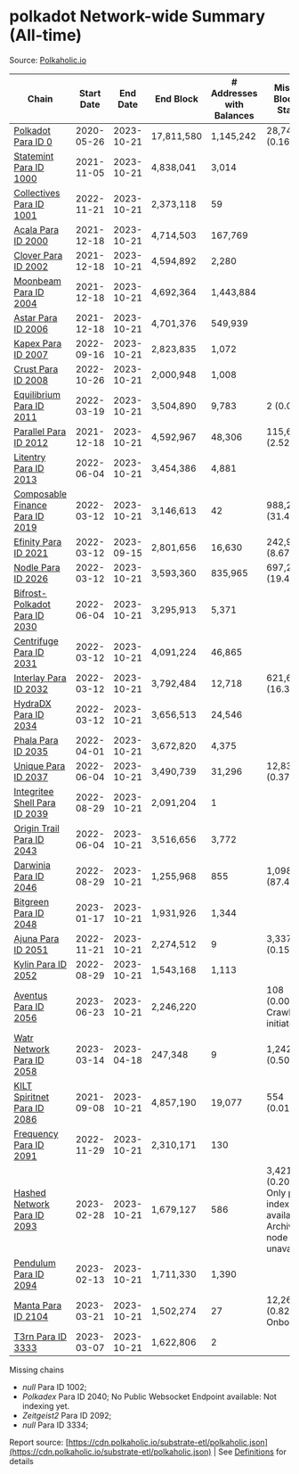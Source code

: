# polkadot Network-wide Summary (All-time)

Source: [Polkaholic.io](https://polkaholic.io)


| Chain            | Start Date | End Date | End Block | # Addresses with Balances | Missing Blocks / Status |
| ---------------- | ---------- | ---------| --------- | ------------------------- | ----------------------- |
| [Polkadot Para ID 0](/polkadot/0-polkadot) | 2020-05-26 | 2023-10-21 | 17,811,580 |  1,145,242 | 28,747 (0.16%)  |
| [Statemint Para ID 1000](/polkadot/1000-statemint) | 2021-11-05 | 2023-10-21 | 4,838,041 |  3,014 |    |
| [Collectives Para ID 1001](/polkadot/1001-collectives) | 2022-11-21 | 2023-10-21 | 2,373,118 |  59 |    |
| [Acala Para ID 2000](/polkadot/2000-acala) | 2021-12-18 | 2023-10-21 | 4,714,503 |  167,769 |    |
| [Clover Para ID 2002](/polkadot/2002-clover) | 2021-12-18 | 2023-10-21 | 4,594,892 |  2,280 |    |
| [Moonbeam Para ID 2004](/polkadot/2004-moonbeam) | 2021-12-18 | 2023-10-21 | 4,692,364 |  1,443,884 |    |
| [Astar Para ID 2006](/polkadot/2006-astar) | 2021-12-18 | 2023-10-21 | 4,701,376 |  549,939 |    |
| [Kapex Para ID 2007](/polkadot/2007-kapex) | 2022-09-16 | 2023-10-21 | 2,823,835 |  1,072 |    |
| [Crust Para ID 2008](/polkadot/2008-crust) | 2022-10-26 | 2023-10-21 | 2,000,948 |  1,008 |    |
| [Equilibrium Para ID 2011](/polkadot/2011-equilibrium) | 2022-03-19 | 2023-10-21 | 3,504,890 |  9,783 | 2 (0.00%)  |
| [Parallel Para ID 2012](/polkadot/2012-parallel) | 2021-12-18 | 2023-10-21 | 4,592,967 |  48,306 | 115,610 (2.52%)  |
| [Litentry Para ID 2013](/polkadot/2013-litentry) | 2022-06-04 | 2023-10-21 | 3,454,386 |  4,881 |    |
| [Composable Finance Para ID 2019](/polkadot/2019-composable) | 2022-03-12 | 2023-10-21 | 3,146,613 |  42 | 988,228 (31.41%)  |
| [Efinity Para ID 2021](/polkadot/2021-efinity) | 2022-03-12 | 2023-09-15 | 2,801,656 |  16,630 | 242,949 (8.67%)  |
| [Nodle Para ID 2026](/polkadot/2026-nodle) | 2022-03-12 | 2023-10-21 | 3,593,360 |  835,965 | 697,249 (19.40%)  |
| [Bifrost-Polkadot Para ID 2030](/polkadot/2030-bifrost-dot) | 2022-06-04 | 2023-10-21 | 3,295,913 |  5,371 |    |
| [Centrifuge Para ID 2031](/polkadot/2031-centrifuge) | 2022-03-12 | 2023-10-21 | 4,091,224 |  46,865 |    |
| [Interlay Para ID 2032](/polkadot/2032-interlay) | 2022-03-12 | 2023-10-21 | 3,792,484 |  12,718 | 621,626 (16.39%)  |
| [HydraDX Para ID 2034](/polkadot/2034-hydradx) | 2022-03-12 | 2023-10-21 | 3,656,513 |  24,546 |    |
| [Phala Para ID 2035](/polkadot/2035-phala) | 2022-04-01 | 2023-10-21 | 3,672,820 |  4,375 |    |
| [Unique Para ID 2037](/polkadot/2037-unique) | 2022-06-04 | 2023-10-21 | 3,490,739 |  31,296 | 12,839 (0.37%)  |
| [Integritee Shell Para ID 2039](/polkadot/2039-integritee-shell) | 2022-08-29 | 2023-10-21 | 2,091,204 |  1 |    |
| [Origin Trail Para ID 2043](/polkadot/2043-origintrail) | 2022-06-04 | 2023-10-21 | 3,516,656 |  3,772 |    |
| [Darwinia Para ID 2046](/polkadot/2046-darwinia) | 2022-08-29 | 2023-10-21 | 1,255,968 |  855 | 1,098,047 (87.43%)  |
| [Bitgreen Para ID 2048](/polkadot/2048-bitgreen) | 2023-01-17 | 2023-10-21 | 1,931,926 |  1,344 |    |
| [Ajuna Para ID 2051](/polkadot/2051-ajuna) | 2022-11-21 | 2023-10-21 | 2,274,512 |  9 | 3,337 (0.15%)  |
| [Kylin Para ID 2052](/polkadot/2052-kylin) | 2022-08-29 | 2023-10-21 | 1,543,168 |  1,113 |    |
| [Aventus Para ID 2056](/polkadot/2056-aventus) | 2023-06-23 | 2023-10-21 | 2,246,220 |   | 108 (0.00%) Crawling initiated |
| [Watr Network Para ID 2058](/polkadot/2058-watr) | 2023-03-14 | 2023-04-18 | 247,348 |  9 | 1,242 (0.50%)  |
| [KILT Spiritnet Para ID 2086](/polkadot/2086-kilt) | 2021-09-08 | 2023-10-21 | 4,857,190 |  19,077 | 554 (0.01%)  |
| [Frequency Para ID 2091](/polkadot/2091-frequency) | 2022-11-29 | 2023-10-21 | 2,310,171 |  130 |    |
| [Hashed Network Para ID 2093](/polkadot/2093-hashed) | 2023-02-28 | 2023-10-21 | 1,679,127 |  586 | 3,421 (0.20%) Only partial index available: Archive node unavailable |
| [Pendulum Para ID 2094](/polkadot/2094-pendulum) | 2023-02-13 | 2023-10-21 | 1,711,330 |  1,390 |    |
| [Manta Para ID 2104](/polkadot/2104-manta) | 2023-03-21 | 2023-10-21 | 1,502,274 |  27 | 12,262 (0.82%) Onboarding |
| [T3rn Para ID 3333](/polkadot/3333-t3rn) | 2023-03-07 | 2023-10-21 | 1,622,806 |  2 |    |

Missing chains


* *null* Para ID 1002; 
* *Polkadex* Para ID 2040; No Public Websocket Endpoint available: Not indexing yet.
* *Zeitgeist2* Para ID 2092; 
* *null* Para ID 3334; 

Report source: [https://cdn.polkaholic.io/substrate-etl/polkaholic.json](https://cdn.polkaholic.io/substrate-etl/polkaholic.json) | See [Definitions](/DEFINITIONS.md) for details
